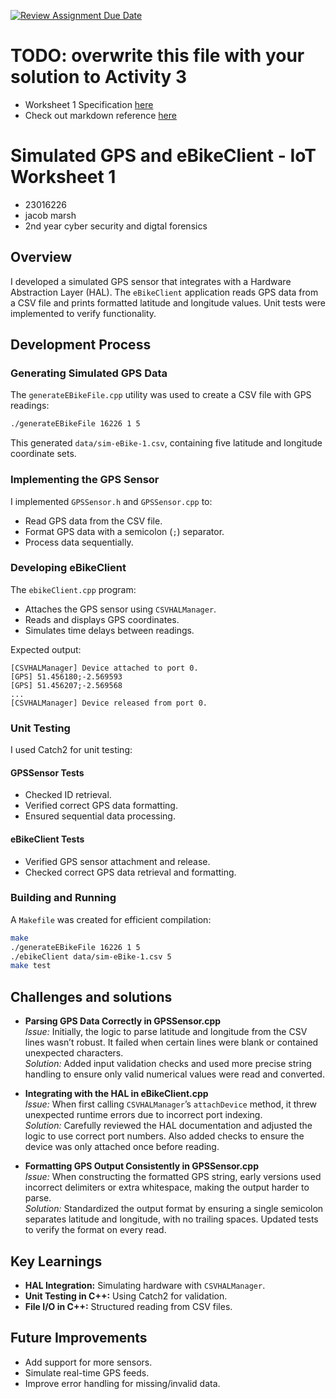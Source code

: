 [![Review Assignment Due Date](https://classroom.github.com/assets/deadline-readme-button-22041afd0340ce965d47ae6ef1cefeee28c7c493a6346c4f15d667ab976d596c.svg)](https://classroom.github.com/a/287NU9li)
# TODO: overwrite this file with your solution to Activity 3

* Worksheet 1 Specification [here](https://xerte.uwe.ac.uk/USER-FILES/8660-me-perezhernandez-site/media/iot-2425-graded-worksheet-1.pdf)
* Check out markdown reference [here](https://www.markdownguide.org/basic-syntax/)

# Simulated GPS and eBikeClient - IoT Worksheet 1

- 23016226
- jacob marsh
- 2nd year cyber security and digtal forensics

## Overview
I developed a simulated GPS sensor that integrates with a Hardware Abstraction Layer (HAL). The `eBikeClient` application reads GPS data from a CSV file and prints formatted latitude and longitude values. Unit tests were implemented to verify functionality.

## Development Process

### **Generating Simulated GPS Data**
The `generateEBikeFile.cpp` utility was used to create a CSV file with GPS readings:

```sh
./generateEBikeFile 16226 1 5
```

This generated `data/sim-eBike-1.csv`, containing five latitude and longitude coordinate sets.

### **Implementing the GPS Sensor**
I implemented `GPSSensor.h` and `GPSSensor.cpp` to:
- Read GPS data from the CSV file.
- Format GPS data with a semicolon (`;`) separator.
- Process data sequentially.

### **Developing eBikeClient**
The `ebikeClient.cpp` program:
- Attaches the GPS sensor using `CSVHALManager`.
- Reads and displays GPS coordinates.
- Simulates time delays between readings.

Expected output:

```plaintext
[CSVHALManager] Device attached to port 0.
[GPS] 51.456180;-2.569593
[GPS] 51.456207;-2.569568
...
[CSVHALManager] Device released from port 0.
```

### **Unit Testing**
I used Catch2 for unit testing:

#### **GPSSensor Tests**
- Checked ID retrieval.
- Verified correct GPS data formatting.
- Ensured sequential data processing.

#### **eBikeClient Tests**
- Verified GPS sensor attachment and release.
- Checked correct GPS data retrieval and formatting.

### **Building and Running**
A `Makefile` was created for efficient compilation:

```sh
make
./generateEBikeFile 16226 1 5
./ebikeClient data/sim-eBike-1.csv 5
make test
```

## Challenges and solutions 

- **Parsing GPS Data Correctly in GPSSensor.cpp**  
  *Issue:* Initially, the logic to parse latitude and longitude from the CSV lines wasn’t robust. It failed when certain lines were blank or contained unexpected characters.  
  *Solution:* Added input validation checks and used more precise string handling to ensure only valid numerical values were read and converted.

- **Integrating with the HAL in eBikeClient.cpp**  
  *Issue:* When first calling `CSVHALManager`’s `attachDevice` method, it threw unexpected runtime errors due to incorrect port indexing.  
  *Solution:* Carefully reviewed the HAL documentation and adjusted the logic to use correct port numbers. Also added checks to ensure the device was only attached once before reading.

- **Formatting GPS Output Consistently in GPSSensor.cpp**  
  *Issue:* When constructing the formatted GPS string, early versions used incorrect delimiters or extra whitespace, making the output harder to parse.  
  *Solution:* Standardized the output format by ensuring a single semicolon separates latitude and longitude, with no trailing spaces. Updated tests to verify the format on every read.


## **Key Learnings**
- **HAL Integration:** Simulating hardware with `CSVHALManager`.
- **Unit Testing in C++:** Using Catch2 for validation.
- **File I/O in C++:** Structured reading from CSV files.

## **Future Improvements**
- Add support for more sensors.
- Simulate real-time GPS feeds.
- Improve error handling for missing/invalid data.
